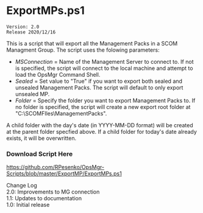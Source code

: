 # ExportMPs.ps1
    Version: 2.0
    Release 2020/12/16
  
This is a script that will export all the Management Packs in a SCOM Managment Group.
The script uses the folowing parameters:

 - _MSConnection_ = Name of the Management Server to connect to.  If not is specified, the script will connect to the local machine and attempt to load the OpsMgr Command Shell.  
 - _Sealed_ = Set value to "True" if you want to export both sealed and unsealed Management Packs.  The script will default to only export unsealed MP.
 - _Folder_ = Specify the folder you want to export Management Packs to.  If no folder is specified, the script will create a new export root folder at "C:\SCOMFIles\ManagementPacks".  

 A child folder with the day's date (in YYYY-MM-DD format) will be created at the parent folder specfied above.  If a child folder for today's date already exists, it will be overwritten.

 ### Download Script Here 
 https://github.com/RPesenko/OpsMgr-Scripts/blob/master/ExportMP/ExportMPs.ps1
 
Change Log  
2.0: Improvements to MG connection  
1.1: Updates to documentation   
1.0: Initial release  